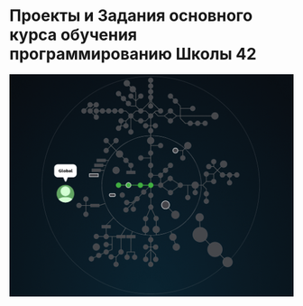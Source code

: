 # Проекты и Задания основного курса обучения программированию Школы 42  #

![42 Shool](./highlighting_branches_Holy_Graph.gif)

